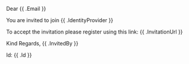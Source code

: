 Dear {{ .Email }}

You are invited to join {{ .IdentityProvider }}

To accept the invitation please register using this link: {{ .InvitationUrl }}

Kind Regards,
{{ .InvitedBy }}

Id: {{ .Id }}